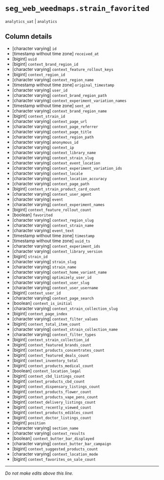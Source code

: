 # `seg_web_weedmaps.strain_favorited`
`analytics_uat` | `analytics`

## Column details
* [character varying] `id`
* [timestamp without time zone] `received_at`
* [bigint]    `uuid`
* [bigint]    `context_brand_region_id`
* [character varying] `context_feature_rollout_keys`
* [bigint]    `context_region_id`
* [character varying] `context_region_name`
* [timestamp without time zone] `original_timestamp`
* [character varying] `user_id`
* [character varying] `context_brand_region_path`
* [character varying] `context_experiment_variation_names`
* [timestamp without time zone] `sent_at`
* [character varying] `context_brand_region_name`
* [bigint]    `context_strain_id`
* [character varying] `context_page_url`
* [character varying] `context_page_referrer`
* [character varying] `context_page_title`
* [character varying] `context_region_path`
* [character varying] `anonymous_id`
* [character varying] `context_ip`
* [character varying] `context_library_name`
* [character varying] `context_strain_slug`
* [character varying] `context_event_location`
* [character varying] `context_experiment_variation_ids`
* [character varying] `context_locale`
* [character varying] `context_location_accuracy`
* [character varying] `context_page_path`
* [bigint]    `context_strain_product_card_count`
* [character varying] `context_user_agent`
* [character varying] `event`
* [character varying] `context_experiment_names`
* [bigint]    `context_feature_rollout_count`
* [boolean]   `favorited`
* [character varying] `context_region_slug`
* [character varying] `context_strain_name`
* [character varying] `event_text`
* [timestamp without time zone] `timestamp`
* [timestamp without time zone] `uuid_ts`
* [character varying] `context_experiment_ids`
* [character varying] `context_library_version`
* [bigint]    `strain_id`
* [character varying] `strain_slug`
* [character varying] `strain_name`
* [character varying] `context_home_variant_name`
* [character varying] `optimizely_user_id`
* [character varying] `context_user_slug`
* [character varying] `context_user_username`
* [bigint]    `context_user_id`
* [character varying] `context_page_search`
* [boolean]   `context_is_initial`
* [character varying] `context_strain_collection_slug`
* [bigint]    `context_page_index`
* [character varying] `context_filter_values`
* [bigint]    `context_total_item_count`
* [character varying] `context_strain_collection_name`
* [character varying] `context_filter_types`
* [bigint]    `context_strain_collection_id`
* [bigint]    `context_featured_brands_count`
* [bigint]    `context_products_concentrates_count`
* [bigint]    `context_featured_deals_count`
* [bigint]    `context_inventory_total`
* [bigint]    `context_products_medical_count`
* [boolean]   `context_location_legal`
* [bigint]    `context_cbd_listings_count`
* [bigint]    `context_products_cbd_count`
* [bigint]    `context_dispensary_listings_count`
* [bigint]    `context_products_flower_count`
* [bigint]    `context_products_vape_pens_count`
* [bigint]    `context_delivery_listings_count`
* [bigint]    `context_recently_viewed_count`
* [bigint]    `context_products_edibles_count`
* [bigint]    `context_doctor_listings_count`
* [bigint]    `position`
* [character varying] `section_name`
* [character varying] `context_results`
* [boolean]   `context_butter_bar_displayed`
* [character varying] `context_butter_bar_campaign`
* [bigint]    `context_suggested_products_count`
* [character varying] `context_location_mode`
* [bigint]    `context_favorites_on_sale_count`

-------------------------------------------------------------------------------
*Do not make edits above this line.*
